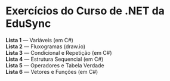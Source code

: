 # Exercícios do Curso de .NET da EduSync

**Lista 1** — Variáveis (em C#)  
**Lista 2** — Fluxogramas (draw.io)  
**Lista 3** — Condicional e Repetição (em C#)  
**Lista 4** — Estrutura Sequencial (em C#)  
**Lista 5** — Operadores e Tabela Verdade  
**Lista 6** — Vetores e Funções (em C#)
